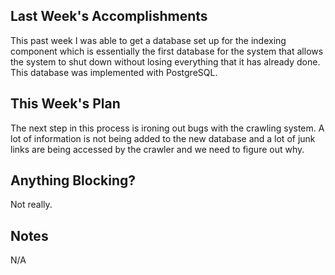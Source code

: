 ## Last Week's Accomplishments

This past week I was able to get a database set up for the indexing component which is essentially the first database for the system that allows the system to shut down without losing everything that it has already done. This database was implemented with PostgreSQL.

## This Week's Plan

The next step in this process is ironing out bugs with the crawling system. A lot of information is not being added to the new database and a lot of junk links are being accessed by the crawler and we need to figure out why.

## Anything Blocking?

Not really.

## Notes

N/A
